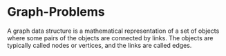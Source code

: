 # Graph-Problems
 A graph data structure is a mathematical representation of a set of objects where some pairs of the objects are connected by links. The objects are typically called nodes or vertices, and the links are called edges. 
